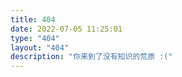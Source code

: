 ```yaml
---
title: 404
date: 2022-07-05 11:25:01
type: "404"
layout: "404"
description: "你来到了没有知识的荒原 :("
---
```

